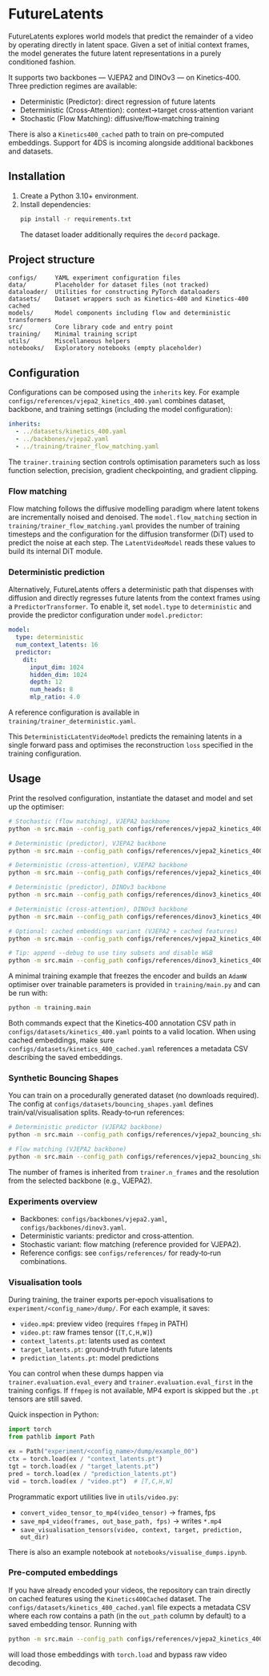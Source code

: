 # FutureLatents

FutureLatents explores world models that predict the remainder of a video by
operating directly in latent space. Given a set of initial context frames, the
model generates the future latent representations in a purely conditioned
fashion.

It supports two backbones — VJEPA2 and DINOv3 — on Kinetics‑400. Three
prediction regimes are available:

- Deterministic (Predictor): direct regression of future latents
- Deterministic (Cross‑Attention): context→target cross‑attention variant
- Stochastic (Flow Matching): diffusive/flow‑matching training

There is also a `Kinetics400_cached` path to train on pre‑computed embeddings.
Support for 4DS is incoming alongside additional backbones and datasets.


## Installation

1. Create a Python 3.10+ environment.
2. Install dependencies:
   ```bash
   pip install -r requirements.txt
   ```
   The dataset loader additionally requires the `decord` package.

## Project structure

```
configs/     YAML experiment configuration files
data/        Placeholder for dataset files (not tracked)
dataloader/  Utilities for constructing PyTorch dataloaders
datasets/    Dataset wrappers such as Kinetics‑400 and Kinetics‑400 cached
models/      Model components including flow and deterministic transformers
src/         Core library code and entry point
training/    Minimal training script
utils/       Miscellaneous helpers
notebooks/   Exploratory notebooks (empty placeholder)
```

## Configuration

Configurations can be composed using the `inherits` key. For example
`configs/references/vjepa2_kinetics_400.yaml` combines dataset, backbone, and training
settings (including the model configuration):

```yaml
inherits:
  - ../datasets/kinetics_400.yaml
  - ../backbones/vjepa2.yaml
  - ../training/trainer_flow_matching.yaml
```

The `trainer.training` section controls optimisation parameters such as loss
function selection, precision, gradient checkpointing, and gradient clipping.

### Flow matching

Flow matching follows the diffusive modelling paradigm where latent tokens are
incrementally noised and denoised.  The `model.flow_matching` section in
`training/trainer_flow_matching.yaml` provides the number of training timesteps and the
configuration for the diffusion transformer (DiT) used to predict the noise at
each step.  The `LatentVideoModel` reads these values to build its internal DiT
module.

### Deterministic prediction

Alternatively, FutureLatents offers a deterministic path that dispenses with
diffusion and directly regresses future latents from the context frames using a
`PredictorTransformer`.  To enable it, set `model.type` to `deterministic` and
provide the predictor configuration under `model.predictor`:

```yaml
model:
  type: deterministic
  num_context_latents: 16
  predictor:
    dit:
      input_dim: 1024
      hidden_dim: 1024
      depth: 12
      num_heads: 8
      mlp_ratio: 4.0
```

A reference configuration is available in `training/trainer_deterministic.yaml`.

This `DeterministicLatentVideoModel` predicts the remaining latents in a single
forward pass and optimises the reconstruction `loss` specified in the training
configuration.

## Usage

Print the resolved configuration, instantiate the dataset and model and set up the optimiser:

```bash
# Stochastic (flow matching), VJEPA2 backbone
python -m src.main --config_path configs/references/vjepa2_kinetics_400.yaml

# Deterministic (predictor), VJEPA2 backbone
python -m src.main --config_path configs/references/vjepa2_kinetics_400_deterministic.yaml

# Deterministic (cross‑attention), VJEPA2 backbone
python -m src.main --config_path configs/references/vjepa2_kinetics_400_deterministic_cross_attention.yaml

# Deterministic (predictor), DINOv3 backbone
python -m src.main --config_path configs/references/dinov3_kinetics_400_deterministic.yaml

# Deterministic (cross‑attention), DINOv3 backbone
python -m src.main --config_path configs/references/dinov3_kinetics_400_deterministic_cross_attention.yaml

# Optional: cached embeddings variant (VJEPA2 + cached features)
python -m src.main --config_path configs/references/vjepa2_kinetics_400_cached.yaml

# Tip: append --debug to use tiny subsets and disable W&B
python -m src.main --config_path configs/references/dinov3_kinetics_400_deterministic.yaml --debug
```

A minimal training example that freezes the encoder and builds an `AdamW` optimiser over trainable
parameters is provided in `training/main.py` and can be run with:

```bash
python -m training.main
```

Both commands expect that the Kinetics‑400 annotation CSV path in
`configs/datasets/kinetics_400.yaml` points to a valid location. When using cached embeddings, make sure `configs/datasets/kinetics_400_cached.yaml` references a metadata CSV describing the saved embeddings.

### Synthetic Bouncing Shapes

You can train on a procedurally generated dataset (no downloads required). The
config at `configs/datasets/bouncing_shapes.yaml` defines train/val/visualisation
splits. Ready‑to‑run references:

```bash
# Deterministic predictor (VJEPA2 backbone)
python -m src.main --config_path configs/references/vjepa2_bouncing_shapes_deterministic.yaml

# Flow matching (VJEPA2 backbone)
python -m src.main --config_path configs/references/vjepa2_bouncing_shapes_flow_matching.yaml
```

The number of frames is inherited from `trainer.n_frames` and the resolution
from the selected backbone (e.g., VJEPA2).

### Experiments overview

- Backbones: `configs/backbones/vjepa2.yaml`, `configs/backbones/dinov3.yaml`.
- Deterministic variants: predictor and cross‑attention.
- Stochastic variant: flow matching (reference provided for VJEPA2).
- Reference configs: see `configs/references/` for ready‑to‑run combinations.

### Visualisation tools

During training, the trainer exports per‑epoch visualisations to
`experiment/<config_name>/dump/`. For each example, it saves:

- `video.mp4`: preview video (requires `ffmpeg` in PATH)
- `video.pt`: raw frames tensor (`[T,C,H,W]`)
- `context_latents.pt`: latents used as context
- `target_latents.pt`: ground‑truth future latents
- `prediction_latents.pt`: model predictions

You can control when these dumps happen via `trainer.evaluation.eval_every`
and `trainer.evaluation.eval_first` in the training configs. If `ffmpeg` is not
available, MP4 export is skipped but the `.pt` tensors are still saved.

Quick inspection in Python:

```python
import torch
from pathlib import Path

ex = Path("experiment/<config_name>/dump/example_00")
ctx = torch.load(ex / "context_latents.pt")
tgt = torch.load(ex / "target_latents.pt")
pred = torch.load(ex / "prediction_latents.pt")
vid = torch.load(ex / "video.pt")  # [T,C,H,W]
```

Programmatic export utilities live in `utils/video.py`:

- `convert_video_tensor_to_mp4(video_tensor)` → frames, fps
- `save_mp4_video(frames, out_base_path, fps)` → writes `*.mp4`
- `save_visualisation_tensors(video, context, target, prediction, out_dir)`

There is also an example notebook at `notebooks/visualise_dumps.ipynb`.

### Pre-computed embeddings

If you have already encoded your videos, the repository can train directly on cached features using the `Kinetics400Cached` dataset. The `configs/datasets/kinetics_400_cached.yaml` file expects a metadata CSV where each row contains a path (in the `out_path` column by default) to a saved embedding tensor. Running with

```bash
python -m src.main --config_path configs/references/vjepa2_kinetics_400_cached.yaml
```

will load those embeddings with `torch.load` and bypass raw video decoding.
